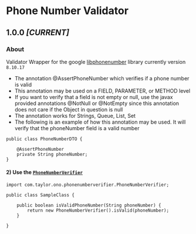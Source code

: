 # Phone Number Validator

## 1.0.0 *[CURRENT]*

### About
Validator Wrapper for the google [libphonenumber](https://github.com/google/libphonenumber) library currently version `8.10.17`

- The annotation @AssertPhoneNumber which verifies if a phone number is valid
- This annotation may be used on a FIELD, PARAMETER, or METHOD level
- If you want to verify that a field is not empty or null, use the javax provided annotations @NotNull or @NotEmpty since this annotation does not care if the Object in question is null
- The annotation works for Strings, Queue, List, Set
- The following is an example of how this annotation may be used. It will verify that the phoneNumber field is a valid number
```
public class PhoneNumberDTO {

    @AssertPhoneNumber
    private String phoneNumber;
}
```

#### 2) Use the [`PhoneNumberVerifier`](./src/main/java/com/taylor/ono/phonenumberverifier/PhoneNumberVerifier.java)

```
import com.taylor.ono.phonenumberverifier.PhoneNumberVerifier;

public class SampleClass {

    public boolean isValidPhoneNumber(String phoneNumber) {
        return new PhoneNumberVerifier().isValid(phoneNumber);
    }

}

```
